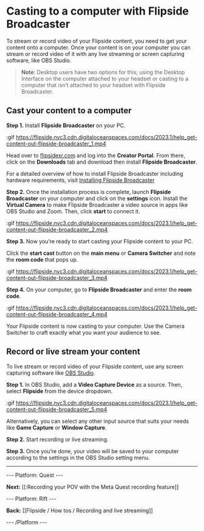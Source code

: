 # Casting to a computer with Flipside Broadcaster

To stream or record video of your Flipside content, you need to get your content onto a computer.  Once your content is on your computer you can stream or record video of it with any live streaming or screen capturing software, like OBS Studio.

>**Note**: Desktop users have two options for this; using the Desktop Interface on the computer attached to your headset or casting to a computer that isn’t attached to your headset with Flipside Broadcaster.  

## Cast your content to a computer

**Step 1.** Install **Flipside Broadcaster** on your PC. 

:gif https://flipside.nyc3.cdn.digitaloceanspaces.com/docs/2023.1/help_get-content-out-flipside-broadcaster_1.mp4

Head over to [flipsidexr.com](www.flipsidexr.com) and log into the **Creator Portal**. From there, click on the **Downloads** tab and download then install **Flipside Broadcaster**.  

For a detailed overview of how to install Flipside Broadcaster including hardware requirements, visit [Installing Flipside Broadcaster](https://www.flipsidexr.com/docs/2023.2/studio/getting-started/installing-flipside-broadcaster)

**Step 2.** Once the installation process is complete, launch **Flipside Broadcaster** on your computer and click on the **settings** icon.  Install the **Virtual Camera** to make Flipside Broadcaster a video source in apps like OBS Studio and Zoom. Then, click **start** to connect it.

:gif https://flipside.nyc3.cdn.digitaloceanspaces.com/docs/2023.1/help_get-content-out-flipside-broadcaster_2.mp4

**Step 3.** Now you’re ready to start casting your Flipside content to your PC. 

Click the **start cast** button on the **main menu** or **Camera Switcher** and note the **room code** that pops up.

:gif https://flipside.nyc3.cdn.digitaloceanspaces.com/docs/2023.1/help_get-content-out-flipside-broadcaster_3.mp4

**Step 4.** On your computer, go to **Flipside Broadcaster** and enter the **room code**. 

:gif https://flipside.nyc3.cdn.digitaloceanspaces.com/docs/2023.1/help_get-content-out-flipside-broadcaster_4.mp4

Your Flipside content is now casting to your computer. Use the Camera Switcher to craft exactly what you want your audience to see.

## Record or live stream your content

To live stream or  record video of your Flipside content, use any screen capturing software like  [OBS Studio](https://obsproject.com/).

**Step 1.**  In OBS Studio, add a **Video Capture Device** as a source. Then, select **Flipside** from the device dropdown.

:gif https://flipside.nyc3.cdn.digitaloceanspaces.com/docs/2023.1/help_get-content-out-flipside-broadcaster_5.mp4

Alternatively, you can select any other input source that suits your needs like **Game Capture** or **Window Capture**.

**Step 2.** Start recording or live streaming.

**Step 3.** Once you’re done, your video will be saved to your computer according to the settings in the OBS Studio setting menu.

___

--- Platform: Quest ---

**Next:** [[:Recording your POV with the Meta Quest recording feature]]


--- Platform: Rift ---

**Back:** [[Flipside / How tos / Recording and live streaming]]

--- /Platform ---

